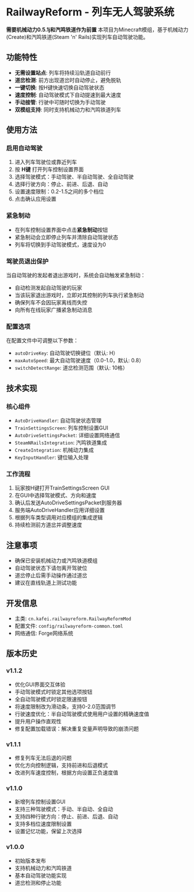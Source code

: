 # RailwayReform - 列车无人驾驶系统
**需要机械动力0.5.1j和汽鸣铁道作为前置**
本项目为Minecraft模组，基于机械动力(Create)和汽鸣铁道(Steam 'n' Rails)实现列车自动驾驶功能。

## 功能特性

- **无需设置站点**: 列车将持续沿轨道自动前行
- **道岔检测**: 前方出现道岔时自动停止，避免脱轨
- **一键切换**: 按H键快速切换自动驾驶状态
- **速度控制**: 自动驾驶模式下自动提速到最大速度
- **手动接管**: 行驶中可随时切换为手动驾驶
- **双模组支持**: 同时支持机械动力和汽鸣铁道列车

## 使用方法
### 启用自动驾驶
1. 进入列车驾驶位或靠近列车
2. 按 **H键** 打开列车控制设置界面
3. 选择驾驶模式：手动驾驶、半自动驾驶、全自动驾驶
4. 选择行驶方向：停止、前进、后退、自动
5. 设置速度限制：0.2-1.5之间的多个档位
6. 点击确认应用设置

### 紧急制动
- 在列车控制设置界面中点击**紧急制动**按钮
- 紧急制动会立即停止列车并清除自动驾驶状态
- 列车将切换到手动驾驶模式，速度设为0

### 驾驶员退出保护
当自动驾驶的发起者退出游戏时，系统会自动触发紧急制动：
- 自动检测发起自动驾驶的玩家
- 当该玩家退出游戏时，立即对其控制的列车执行紧急制动
- 确保列车不会因玩家离线而失控
- 向所有在线玩家广播紧急制动消息

### 配置选项
在配置文件中可调整以下参数：
- `autoDriveKey`: 自动驾驶切换键位（默认: H）
- `maxAutoSpeed`: 最大自动驾驶速度（0.0-1.0，默认: 0.8）
- `switchDetectRange`: 道岔检测范围（默认: 10格）

## 技术实现

### 核心组件
- `AutoDriveHandler`: 自动驾驶状态管理
- `TrainSettingsScreen`: 列车控制设置GUI
- `AutoDriveSettingsPacket`: 详细设置网络通信
- `SteamNRailsIntegration`: 汽鸣铁道集成
- `CreateIntegration`: 机械动力集成
- `KeyInputHandler`: 键位输入处理

### 工作流程
1. 玩家按H键打开TrainSettingsScreen GUI
2. 在GUI中选择驾驶模式、方向和速度
3. 确认后发送AutoDriveSettingsPacket到服务器
4. 服务端AutoDriveHandler应用详细设置
5. 根据列车类型调用对应模组的集成逻辑
6. 持续检测前方道岔并调整速度

## 注意事项

- 确保已安装机械动力或汽鸣铁道模组
- 自动驾驶状态下请勿离开驾驶位
- 道岔停止后需手动操作通过道岔
- 建议在直线轨道上测试功能

## 开发信息

- 主类: `cn.kafei.railwayreform.RailwayReformMod`
- 配置文件: `config/railwayreform-common.toml`
- 网络通信: Forge网络系统

## 版本历史

### v1.1.2
- 优化GUI界面交互体验
- 手动驾驶模式时锁定其他选项按钮
- 全自动驾驶模式时锁定限速按钮
- 将速度限制改为滑动条，支持0-2.0范围调节
- 行驶速度优化：半自动驾驶模式使用用户设置的精确速度值
- 提升用户操作直观性
- 修复配置加载错误：解决重复变量声明导致的崩溃问题

### v1.1.1
- 修复列车无法后退的问题
- 优化方向控制逻辑，支持前进和后退模式
- 改进列车速度控制，根据方向设置正负速度值

### v1.1.0
- 新增列车控制设置GUI
- 支持三种驾驶模式：手动、半自动、全自动
- 支持四种行驶方向：停止、前进、后退、自动
- 支持多档位速度限制设置
- 设置记忆功能，保留上次选择

### v1.0.0
- 初始版本发布
- 支持机械动力和汽鸣铁道
- 基本自动驾驶功能实现
- 道岔检测和停止功能
